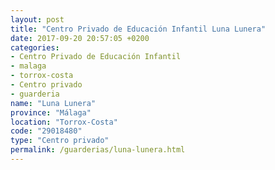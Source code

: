 ```yaml
---
layout: post
title: "Centro Privado de Educación Infantil Luna Lunera"
date: 2017-09-20 20:57:05 +0200
categories:
- Centro Privado de Educación Infantil
- malaga
- torrox-costa
- Centro privado
- guarderia
name: "Luna Lunera"
province: "Málaga"
location: "Torrox-Costa"
code: "29018480"
type: "Centro privado"
permalink: /guarderias/luna-lunera.html
---
```

